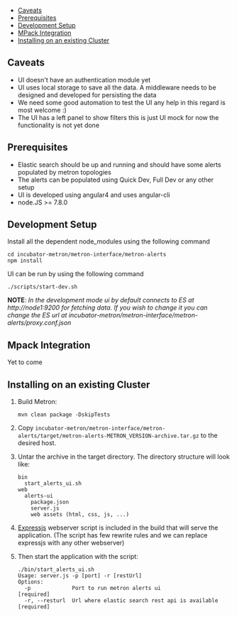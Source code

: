 - [Caveats](#caveats)
- [Prerequisites](#prerequisites)
- [Development Setup](#development-setup)
- [MPack Integration](#mpack-integration)
- [Installing on an existing Cluster](#installing-on-an-existing-cluster)

## Caveats
* UI doesn't have an authentication module yet
* UI uses local storage to save all the data.  A middleware needs to be designed and developed for persisting the data
* We need some good automation to test the UI any help in this regard is most welcome :)
* The UI has a left panel to show filters this is just UI mock for now the functionality is not yet done

## Prerequisites
* Elastic search should be up and running and should have some alerts populated by metron topologies
* The alerts can be populated using Quick Dev, Full Dev  or any other setup
* UI is developed using angular4 and uses angular-cli
* node.JS >= 7.8.0

## Development Setup

Install all the dependent node_modules using the following command
```
cd incubator-metron/metron-interface/metron-alerts
npm install
```
UI can be run by using the following command
```
./scripts/start-dev.sh
```
**NOTE**: *In the development mode ui by default connects to ES at http://node1:9200 for fetching data. If you wish to change it you can change the ES url at incubator-metron/metron-interface/metron-alerts/proxy.conf.json*

## Mpack Integration
Yet to come

## Installing on an existing Cluster
1. Build Metron:
    ```
    mvn clean package -DskipTests
    ```

1. Copy `incubator-metron/metron-interface/metron-alerts/target/metron-alerts-METRON_VERSION-archive.tar.gz` to the desired host.

1. Untar the archive in the target directory.  The directory structure will look like:
    ```
    bin
      start_alerts_ui.sh
    web
      alerts-ui
        package.json
        server.js
        web assets (html, css, js, ...)
    ```

1. [Expressjs](https://github.com/expressjs/express) webserver script is included in the build that will serve the application. (The script has few rewrite rules and we can replace expressjs with any other webserver)

1. Then start the application with the script:
    ```
    ./bin/start_alerts_ui.sh
    Usage: server.js -p [port] -r [restUrl]
    Options:
      -p             Port to run metron alerts ui                [required]
      -r, --resturl  Url where elastic search rest api is available  [required]
    ```
